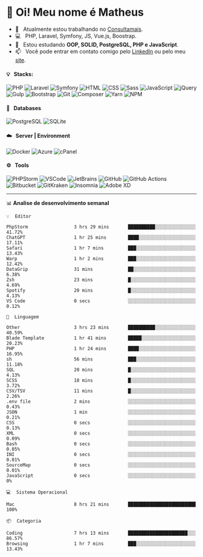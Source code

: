 # 👋 Oi! Meu nome é Matheus

- 🔭 &nbsp; Atualmente estou trabalhando no [Consultamais](https://consultamais.com.br/).
- 💻 &nbsp; PHP, Laravel, Symfony, JS, Vue.js, Boostrap.
- 🌱 &nbsp; Estou estudando **OOP, SOLID, PostgreSQL, PHP e JavaScript**.
- 📫 &nbsp; Você pode entrar em contato comigo pelo [LinkedIn](https://www.linkedin.com/in/matheuscamargoxavier/) ou pelo meu [site](https://matheuscamargo.co).

#### 💡 &nbsp; Stacks:
![PHP](https://img.shields.io/badge/-PHP-777BB4?&logo=php&logoColor=FFFFFF)
![Laravel](https://img.shields.io/badge/-Laravel-FF2D20?&logo=laravel&logoColor=FFFFFF)
![Symfony](https://img.shields.io/badge/-Symfony-000000?&logo=symfony&logoColor=FFFFFF)
![HTML](https://img.shields.io/badge/-HTML-E34F26?&logo=html5&logoColor=FFFFFF)
![CSS](https://img.shields.io/badge/-CSS-1572B6?&logo=css3&logoColor=FFFFFF)
![Sass](https://img.shields.io/badge/-Sass-CC6699?&logo=sass&logoColor=FFFFFF)
![JavaScript](https://img.shields.io/badge/-JavaScript-F7DF1E?&logo=javascript&logoColor=FFFFFF)
![jQuery](https://img.shields.io/badge/-jQuery-0769AD?&logo=jquery&logoColor=FFFFFF)
![Gulp](https://img.shields.io/badge/-Gulp-CF4647?&logo=gulp&logoColor=FFFFFF)
![Bootstrap](https://img.shields.io/badge/-Bootstrap-7952B3?&logo=bootstrap&logoColor=FFFFFF)
![Git](https://img.shields.io/badge/-Git-F05032?&logo=git&logoColor=FFFFFF)
![Composer](https://img.shields.io/badge/-Composer-885630?&logo=composer&logoColor=FFFFFF)
![Yarn](https://img.shields.io/badge/-Yarn-2C8EBB?&logo=yarn&logoColor=FFFFFF)
![NPM](https://img.shields.io/badge/-npm-CB3837?&logo=npm&logoColor=FFFFFF)

#### 💾 &nbsp; Databases
![PostgreSQL](https://img.shields.io/badge/-PostgreSQL-336791?&logo=PostgreSQL&logoColor=FFFFFF)
![SQLite](https://img.shields.io/badge/-SQLite-003B57?&logo=SQLite&logoColor=FFFFFF)

#### ☁️ &nbsp; Server | Environment
![Docker](https://img.shields.io/badge/-Docker-2496ED?&logo=docker&logoColor=FFFFFF)
![Azure](https://img.shields.io/badge/-Azure-0089D6?&logo=microsoft%20azure&logoColor=FFFFFF)
![cPanel](https://img.shields.io/badge/-cPanel-FF6C2C?&logo=cpanel&logoColor=FFFFFF)

#### ⚙️ &nbsp; Tools
![PHPStorm](https://img.shields.io/badge/-PHPStorm-000000?&logo=PHPStorm&logoColor=FFFFFF)
![VSCode](https://img.shields.io/badge/-VSCode-007ACC?&logo=Visual%20Studio%20Code&logoColor=FFFFFF) 
![JetBrains](https://img.shields.io/badge/-JetBrains-000000?&logo=jetbrains&logoColor=FFFFFF) 
![GitHub](https://img.shields.io/badge/-GitHub-181717?&logo=github&logoColor=FFFFFF) 
![GitHub Actions](https://img.shields.io/badge/-GitHub%20Actions-181717?&logo=GitHub%20Actions&logoColor=FFFFFF) 
![Bitbucket](https://img.shields.io/badge/-Bitbucket-0052CC?&logo=bitbucket&logoColor=FFFFFF)
![GitKraken](https://img.shields.io/badge/-GitKraken-179287?&logo=GitKraken&logoColor=FFFFFF)
![Insomnia](https://img.shields.io/badge/-Insomnia-5849BE?&logo=Insomnia&logoColor=FFFFFF)
![Adobe XD](https://img.shields.io/badge/-Adobe%20XD-FF61F6?&logo=adobe%20xd&logoColor=FFFFFF) 
_______

📊  **Analise de desenvolvimento semanal**
```text
💡  Editor

PhpStorm                 3 hrs 29 mins       ██████████░░░░░░░░░░░░░░░     41.72%
ChatGPT                  1 hr 25 mins        ████░░░░░░░░░░░░░░░░░░░░░     17.11%
Safari                   1 hr 7 mins         ███░░░░░░░░░░░░░░░░░░░░░░     13.43%
Warp                     1 hr 2 mins         ███░░░░░░░░░░░░░░░░░░░░░░     12.42%
DataGrip                 31 mins             ██░░░░░░░░░░░░░░░░░░░░░░░      6.38%
Zsh                      23 mins             █░░░░░░░░░░░░░░░░░░░░░░░░      4.69%
Spotify                  20 mins             █░░░░░░░░░░░░░░░░░░░░░░░░      4.13%
VS Code                  0 secs              ░░░░░░░░░░░░░░░░░░░░░░░░░      0.12%
```
```text
💬  Linguagem

Other                    3 hrs 23 mins       ██████████░░░░░░░░░░░░░░░     40.59%
Blade Template           1 hr 41 mins        █████░░░░░░░░░░░░░░░░░░░░     20.23%
PHP                      1 hr 24 mins        ████░░░░░░░░░░░░░░░░░░░░░     16.95%
sh                       56 mins             ███░░░░░░░░░░░░░░░░░░░░░░     11.18%
SQL                      20 mins             █░░░░░░░░░░░░░░░░░░░░░░░░      4.13%
SCSS                     18 mins             █░░░░░░░░░░░░░░░░░░░░░░░░      3.72%
CSV/TSV                  11 mins             █░░░░░░░░░░░░░░░░░░░░░░░░      2.26%
.env file                2 mins              ░░░░░░░░░░░░░░░░░░░░░░░░░      0.43%
JSON                     1 min               ░░░░░░░░░░░░░░░░░░░░░░░░░      0.21%
CSS                      0 secs              ░░░░░░░░░░░░░░░░░░░░░░░░░      0.13%
XML                      0 secs              ░░░░░░░░░░░░░░░░░░░░░░░░░      0.09%
Bash                     0 secs              ░░░░░░░░░░░░░░░░░░░░░░░░░      0.05%
INI                      0 secs              ░░░░░░░░░░░░░░░░░░░░░░░░░      0.01%
SourceMap                0 secs              ░░░░░░░░░░░░░░░░░░░░░░░░░      0.01%
JavaScript               0 secs              ░░░░░░░░░░░░░░░░░░░░░░░░░         0%
```
```text
💻  Sistema Operacional

Mac                      8 hrs 21 mins       █████████████████████████       100%
```
```text
📦  Categoria

Coding                   7 hrs 13 mins       ██████████████████████░░░     86.57%
Browsing                 1 hr 7 mins         ███░░░░░░░░░░░░░░░░░░░░░░     13.43%
```
